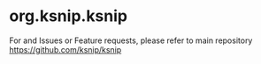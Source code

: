 # org.ksnip.ksnip

For and Issues or Feature requests, please refer to main repository https://github.com/ksnip/ksnip
